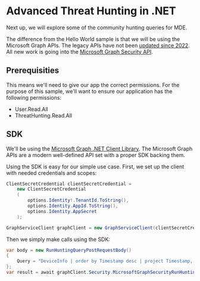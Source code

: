 # Advanced Threat Hunting in .NET

Next up, we will explore some of the community hunting queries for MDE.

The difference from the Hello World sample is that we will be using the Microsoft Graph APIs. The legacy APIs have not been [updated since 2022](https://learn.microsoft.com/en-us/defender-endpoint/api/api-release-notes). All new work is going into the [Microsoft Graph Security API](https://learn.microsoft.com/en-us/defender-endpoint/api/api-release-notes).

## Prerequisities

This means we'll need to give our app the correct permissions. For the purpose of this sample, we'll want to ensure our application has the following permissions:

* User.Read.All
* ThreatHunting.Read.All

## SDK

We'll be using the [Microsoft Graph .NET Client Library](https://github.com/microsoftgraph/msgraph-sdk-dotnet). The Microsoft Graph APIs are a modern well-defined API set with a proper SDK backing them.

Using the SDK is easy for our simple use case. First, we set up the client with needed credentials and scopes:

```csharp
ClientSecretCredential clientSecretCredential =
    new ClientSecretCredential
    (
        options.Identity!.TenantId.ToString(), 
        options.Identity.AppId.ToString(),
        options.Identity.AppSecret
    ); 

GraphServiceClient graphClient = new GraphServiceClient(clientSecretCredential, options.Login!.Scopes);
```

Then we simply make calls using the SDK:

```c#
var body = new RunHuntingQueryPostRequestBody() 
{ 
    Query = "DeviceInfo | order by Timestamp desc | project Timestamp, DeviceId, ReportId, ExposureLevel | limit 5" 
};
var result = await graphClient.Security.MicrosoftGraphSecurityRunHuntingQuery.PostAsync(body);
```